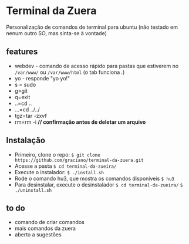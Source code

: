 Terminal da Zuera
=================

Personalização de comandos de terminal para ubuntu (não testado em nenum outro SO, mas sinta-se  à vontade)

## features
* webdev - comando de acesso rápido para pastas que estiverem no `/var/www/` ou `/var/www/html` (o tab funciona *.*)
* yo - responde "yo yo!"
* s = sudo
* g=git
* q=exit
* ..=cd ..
* ...=cd ../../
* tgz=tar -zxvf
* rm=rm -i  **// confirmação antes de deletar um arquivo**

## Instalação
* Primeiro, clone o repo:
`$ git clone https://github.com/graciano/terminal-da-zuera.git`
* Acesse a pasta
`$ cd terminal-da-zueira/`
* Execute o instalador:
`$ ./install.sh`
* Rode o comando hu3, que mostra os comandos disponíveis
`$ hu3`
* Para desinstalar, execute o desinstalador
`$ cd terminal-da-zueira/`
`$ ./uninstall.sh`

## to do
* comando de criar comandos
* mais comandos da zuera
* aberto a sugestões
